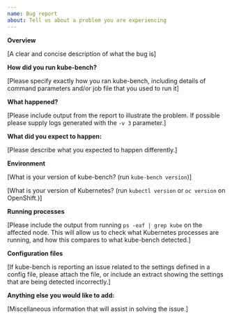 ```yaml
---
name: Bug report
about: Tell us about a problem you are experiencing
---
```


**Overview**

[A clear and concise description of what the bug is] 

**How did you run kube-bench?**

[Please specify exactly how you ran kube-bench, including details of command parameters and/or job file that you used to run it]

**What happened?**

[Please include output from the report to illustrate the problem. If possible please supply logs generated with the `-v 3` parameter.]

**What did you expect to happen:**

[Please describe what you expected to happen differently.]

**Environment** 

[What is your version of kube-bench? (run `kube-bench version`)]

[What is your version of Kubernetes? (run `kubectl version` or `oc version` on OpenShift.)]

**Running processes**

[Please include the output from running `ps -eaf | grep kube` on the affected node. This will allow us to check what Kubernetes processes are running, and how this compares to what kube-bench detected.]

**Configuration files**

[If kube-bench is reporting an issue related to the settings defined in a config file, please attach the file, or include an extract showing the settings that are being detected incorrectly.]

**Anything else you would like to add:**

[Miscellaneous information that will assist in solving the issue.]
